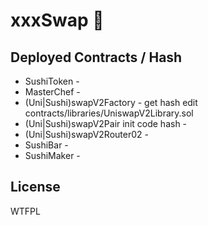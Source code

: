 # xxxSwap 🍣



## Deployed Contracts / Hash

- SushiToken - 
- MasterChef - 
- (Uni|Sushi)swapV2Factory - 
    get hash edit contracts/libraries/UniswapV2Library.sol 
- (Uni|Sushi)swapV2Pair init code hash - 
- (Uni|Sushi)swapV2Router02 - 
- SushiBar - 
- SushiMaker - 

## License

WTFPL
